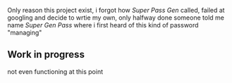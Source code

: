 Only reason this project exist, i forgot how _Super Pass Gen_ called,
failed at googling and decide to wrtie my own, only halfway done someone told
me name _Super Gen Pass_ where i first heard of this kind of password "managing"

## Work in progress
not even functioning at this point
